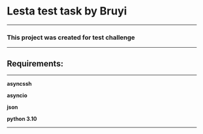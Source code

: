 # Lesta test task by __Bruyi__

---
### This project was created for test challenge

---

## Requirements:

---
**asyncssh**

**asyncio**

**json**

**python 3.10**

---